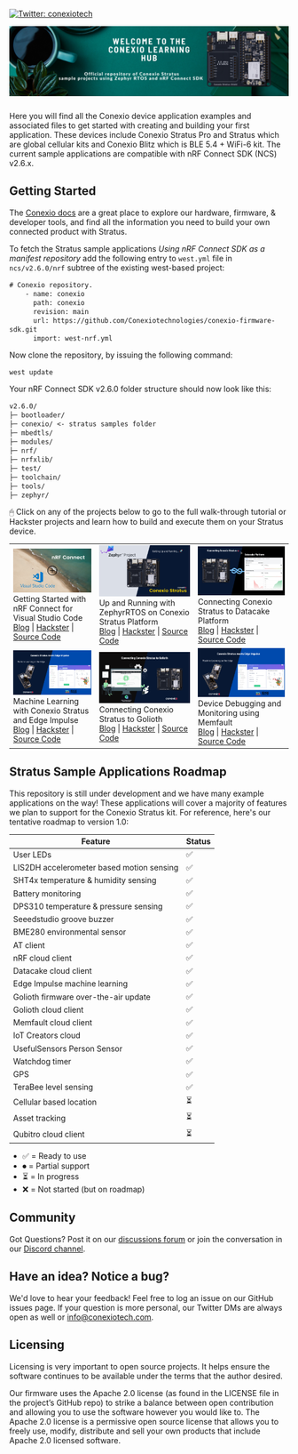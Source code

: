 [![Twitter: conexiotech](https://img.shields.io/twitter/follow/conexiotech.svg?style=social)](https://twitter.com/conexiotech)

<img src="Design/banner.png" style="margin-bottom:10px" />

Here you will find all the Conexio device application examples and associated files to get started with creating and building your first application.
These devices include Conexio Stratus Pro and Stratus which are global cellular kits and Conexio Blitz which is BLE 5.4 + WiFi-6 kit.
The current sample applications are compatible with nRF Connect SDK (NCS) v2.6.x. 

## Getting Started

The [Conexio docs](https://docs.conexiotech.com/) are a great place to explore our hardware, firmware, & developer tools, and find all the information you need to build your own connected product with Stratus.

To fetch the Stratus sample applications *Using nRF Connect SDK as a manifest repository*
add the following entry to `west.yml` file in `ncs/v2.6.0/nrf` subtree of the existing west-based project:

```
# Conexio repository.
    - name: conexio
      path: conexio
      revision: main
      url: https://github.com/Conexiotechnologies/conexio-firmware-sdk.git
      import: west-nrf.yml
```
Now clone the repository, by issuing the following command:

```
west update
```

Your nRF Connect SDK v2.6.0 folder structure should now look like this:

```
v2.6.0/
├─ bootloader/
├─ conexio/ <- stratus samples folder
├─ mbedtls/
├─ modules/
├─ nrf/
├─ nrfxlib/
├─ test/
├─ toolchain/
├─ tools/
├─ zephyr/

```

🖱 Click on any of the projects below to go to the full walk-through tutorial or Hackster projects and learn how to build and execute them on your Stratus device.

<table>    
    <tr>
        <td>
            <img src="Design/nRFConnect.png" /><br/>
            Getting Started with nRF Connect for Visual Studio Code <br/>
            <a href="https://www.rajeevpiyare.com/posts/nrfconnect-vs-code/">Blog</a> | <a href="https://www.hackster.io/piyareraj/getting-started-with-nrf-connect-for-visual-studio-code-24c882">Hackster</a> | <a href="samples/cellular/led_blink/">Source Code</a>
        </td>  
        <td>
            <img src="Design/getting_started.png" /><br/>
            Up and Running with ZephyrRTOS on Conexio Stratus Platform <br/>
            <a href="https://www.rajeevpiyare.com/posts/stratus-getting-started/">Blog</a> | <a href="https://www.hackster.io/piyareraj/up-and-running-with-zephyrrtos-on-conexio-stratus-iot-kit-4661a3">Hackster</a> | <a href="samples/cellular/led_blink/">Source Code</a>
        </td>        
        <td>
            <img src="Design/datacake.png"/><br/>
            Connecting Conexio Stratus to Datacake Platform <br/>
            <a href="https://www.rajeevpiyare.com/posts/stratus-to-datacake/">Blog</a> | <a href="https://www.hackster.io/piyareraj/how-to-connect-and-visualize-iot-data-using-datacake-cloud-2f6681">Hackster</a> | <a href="samples/cellular/datacake/">Source Code</a>
        </td>       
    </tr>
    <tr>
        <td>
            <img src="Design/edge_impulse.png"/><br/>
            Machine Learning with Conexio Stratus and Edge Impulse <br/>
            <a href="https://www.rajeevpiyare.com/posts/edge-impulse/">Blog</a> | <a href="https://www.hackster.io/piyareraj/machine-learning-with-conexio-stratus-and-edge-impulse-25ad20">Hackster</a> | <a href="https://github.com/Conexiotechnologies/conexio-firmware-sdk/tree/v1.7.0/samples/edge_impulse">Source Code</a>
        </td>        
        <td>
            <img src="Design/golioth.png"/><br/>
            Connecting Conexio Stratus to Golioth <br/>
            <a href="https://www.rajeevpiyare.com/posts/stratus-to-golioth/">Blog</a> | <a href="https://www.hackster.io/piyareraj/connecting-conexio-stratus-to-golioth-platform-e15cd9">Hackster</a> | <a href="https://github.com/Conexiotechnologies/conexio-firmware-sdk/tree/v2.1.1/samples/golioth/stratus_lightdb_stream">Source Code</a>
        </td>
        <td>
            <img src="Design/edge_impulse.png"/><br/>
            Device Debugging and Monitoring using Memfault <br/>
            <a href="https://www.rajeevpiyare.com/posts/stratus-to-memfault/">Blog</a> | <a href="https://www.hackster.io/piyareraj/remote-device-debugging-and-monitoring-using-memfault-093aee">Hackster</a> | <a href="https://github.com/Conexiotechnologies/conexio-firmware-sdk/tree/v1.7.0/samples/memfault">Source Code</a>
        </td>        
    </tr>
</table>


## Stratus Sample Applications Roadmap

This repository is still under development and we have many example applications on the way! These applications will cover a majority of features we plan to support for the Conexio Stratus kit. For reference, here's our tentative roadmap to version 1.0:

| Feature                                        | Status |
| -----------------------------------------------| ------ |
| User LEDs									     | ✅ | 
| LIS2DH accelerometer based motion sensing      | ✅ | 
| SHT4x temperature & humidity sensing           | ✅ |
| Battery monitoring                             | ✅ |
| DPS310 temperature & pressure sensing          | ✅ |
| Seeedstudio groove buzzer            			 | ✅ |
| BME280 environmental sensor                    | ✅ |
| AT client                    					 | ✅ |
| nRF cloud client     							 | ✅ |
| Datacake cloud client  						 | ✅ |
| Edge Impulse machine learning    				 | ✅ |
| Golioth firmware over-the-air update  		 | ✅ |
| Golioth cloud client                         	 | ✅ |
| Memfault cloud client            				 | ✅ |
| IoT Creators cloud            				 | ✅ |
| UsefulSensors Person Sensor                    | ✅ |
| Watchdog timer            					 | ✅ |
| GPS                    						 | ✅ |
| TeraBee level sensing                    		 | ✅ |
| Cellular based location                        | ⏳ |
| Asset tracking                         	     | ⏳ |
| Qubitro cloud client             				 | ⏳ |


- ✅ = Ready to use
- ⏺ = Partial support
- ⏳ = In progress
- ❌ = Not started (but on roadmap)

## Community

Got Questions? Post it on our [discussions forum](https://github.com/Conexiotechnologies/conexio-firmware-sdk/discussions) or join the conversation in our [Discord channel](https://discord.gg/2CZJTrt6Z5).

## Have an idea? Notice a bug?

We'd love to hear your feedback! Feel free to log an issue on our GitHub issues page. If your question is more personal, our Twitter DMs are always open as well or info@conexiotech.com.


## Licensing
Licensing is very important to open source projects. It helps ensure the software continues to be available under the terms that the author desired.

Our firmware uses the Apache 2.0 license (as found in the LICENSE file in the project’s GitHub repo) to strike a balance between open contribution and allowing you to use the software however you would like to. 
The Apache 2.0 license is a permissive open source license that allows you to freely use, modify, distribute and sell your own products that include Apache 2.0 licensed software. 

